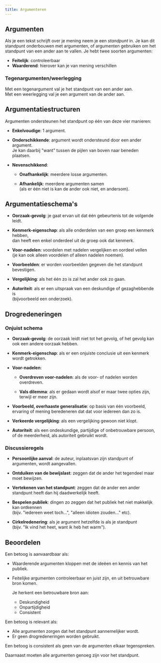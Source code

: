 ```yaml
---
title: Argumenteren
---
```


## Argumenten

Als je een tekst schrijft over je mening neem je een _standpunt_ in. Je kan dit standpunt onderbouwen met argumenten, of argumenten gebruiken om het standpunt van een ander aan te vallen. Je hebt twee soorten argumenten:

- **Feitelijk**: controleerbaar
- **Waarderend**: hierover kan je van mening verschillen

### Tegenargumenten/weerlegging

Met een tegenargument val je het standpunt van een ander aan.  
Met een weerlegging val je een argument van de ander aan.

## Argumentatiestructuren

Argumenten ondersteunen het standpunt op één van deze vier manieren:

- **Enkelvoudige**: 1 argument.

- **Onderschikkende**: argument wordt ondersteund door een ander argument.  
  Je kan daarbij "want" tussen de pijlen van boven naar beneden plaatsen.

- **Nevenschikkend**:

  - **Onafhankelijk**: meerdere losse argumenten.

  - **Afhankelijk**: meerdere argumenten samen  
    (als er één niet is kan de ander ook niet, en andersom).

## Argumentatieschema's

- **Oorzaak-gevolg**: je gaat ervan uit dat één gebeurtenis tot de volgende leidt.

- **Kenmerk-eigenschap**: als alle onderdelen van een groep een kenmerk hebben,  
  dan heeft een enkel onderdeel uit de groep ook dat kenmerk.

- **Voor-nadelen**: voordelen met nadelen vergelijken en oordeel vellen  
  (je kan ook alleen voordelen of alleen nadelen noemen).

- **Voorbeelden**: er worden voorbeelden gegeven die het standpunt bevestigen.

- **Vergelijking**: als het één zo is zal het ander ook zo gaan.

- **Autoriteit**: als er een uitspraak van een deskundige of gezaghebbende is  
  (bijvoorbeeld een onderzoek).

## Drogredeneringen

### Onjuist schema

- **Oorzaak-gevolg**: de oorzaak leidt niet tot het gevolg, of het gevolg kan ook een andere oorzaak hebben.

- **Kenmerk-eigenschap**: als er een onjuiste conclusie uit een kenmerk wordt getrokken.

- **Voor-nadelen**:

  - **Overdreven voor-nadelen**: als de voor- of nadelen worden overdreven.

  - **Vals dilemma**: als er gedaan wordt alsof er maar twee opties zijn, terwijl er meer zijn.

- **Voorbeeld, overhaaste generalisatie**: op basis van één voorbeeld, ervaring of mening beredeneren dat dat voor iedereen dan zo is.

- **Verkeerde vergelijking**: als een vergelijking gewoon niet klopt.

- **Autoriteit**: als een ondeskundige, partijdige of onbetrouwbare persoon, of de meerderheid, als autoriteit gebruikt wordt.

### Discussieregels

- **Persoonlijke aanval**: de auteur, inplaatsvan zijn standpunt of argumenten, wordt aangevallen.

- **Ontduiken van de bewijslast**: zeggen dat de ander het tegendeel maar moet bewijzen.

- **Vertekenen van het standpunt**: zeggen dat de ander een ander standpunt heeft dan hij daadwerkelijk heeft.

- **Bespelen publiek**: dingen zo zeggen dat het publiek het niet makkelijk kan ontkennen  
  (bijv. "iedereen weet toch...", "alleen idioten zouden..." etc).

- **Cirkelredenering**: als je argument hetzelfde is als je standpunt  
  (bijv. "Ik vind het heet, want ik heb het warm").

## Beoordelen

Een betoog is aanvaardbaar als:

- Waarderende argumenten kloppen met de ideëen en kennis van het publiek.
- Feitelijke argumenten controleerbaar en juist zijn, en uit betrouwbare bron komen.  
  
  Je herkent een betrouwbare bron aan:

  - Deskundigheid
  - Onpartijdigheid
  - Consistent

Een betoog is relevant als:

- Alle argumenten zorgen dat het standpunt aannemelijker wordt.
- Er geen drogredeneringen worden gebruikt.

Een betoog is consistent als geen van de argumenten elkaar tegenspreken.

Daarnaast moeten alle argumenten genoeg zijn voor het standpunt.

